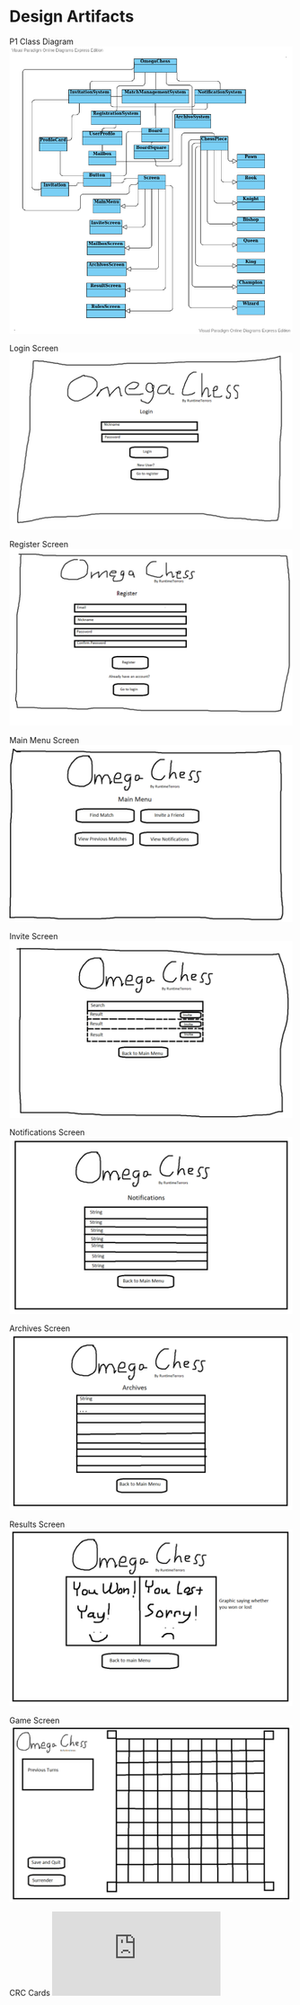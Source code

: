 # Design Artifacts
P1 Class Diagram
![Class Diagram](https://github.com/CS414-Runtime-Terrors/cs414-f20-runtimeterrors/blob/master/pictures/P1%20class%20diagram.png)

Login Screen
![Login Screen](https://github.com/CS414-Runtime-Terrors/cs414-f20-runtimeterrors/blob/master/pictures/Login%20Screen.png)

Register Screen
![Register Screen](https://github.com/CS414-Runtime-Terrors/cs414-f20-runtimeterrors/blob/master/pictures/Register%20Screen.png)

Main Menu Screen
![Main Menu Screen](https://github.com/CS414-Runtime-Terrors/cs414-f20-runtimeterrors/blob/master/pictures/Main%20Menu%20Screen.png)

Invite Screen
![Invite Screen](https://github.com/CS414-Runtime-Terrors/cs414-f20-runtimeterrors/blob/master/pictures/Invite%20Screen.png)

Notifications Screen
![Notifications Screen](https://github.com/CS414-Runtime-Terrors/cs414-f20-runtimeterrors/blob/master/pictures/Notifications%20Screen.png)

Archives Screen
![Archives Screen](https://github.com/CS414-Runtime-Terrors/cs414-f20-runtimeterrors/blob/master/pictures/Archives%20Screen.png)

Results Screen
![Results Screen](https://github.com/CS414-Runtime-Terrors/cs414-f20-runtimeterrors/blob/master/pictures/Results%20Screen.png)

Game Screen
![Game Screen](https://github.com/CS414-Runtime-Terrors/cs414-f20-runtimeterrors/blob/master/pictures/Game%20Screen.png)

CRC Cards
![CRC Cards](https://github.com/CS414-Runtime-Terrors/cs414-f20-runtimeterrors/blob/master/meeting-notes/CRC%20Cards.pdf)

